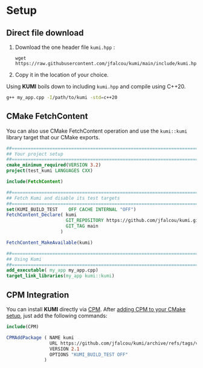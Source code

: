 # Setup

## Direct file download

1. Download the one header file `kumi.hpp` :
    ```
    wget https://raw.githubusercontent.com/jfalcou/kumi/main/include/kumi.hpp
    ```
2. Copy it in the location of your choice.

Using **KUMI** boils down to including `kumi.hpp` and compile using C++20.

``` bash
g++ my_app.cpp -I/path/to/kumi -std=c++20
```

## CMake FetchContent

You can also use CMake FetchContent operation and use the `kumi::kumi` library
target that our CMake exports.

``` cmake
##==================================================================================================
## Your project setup
##==================================================================================================
cmake_minimum_required(VERSION 3.2)
project(test_kumi LANGUAGES CXX)

include(FetchContent)

##==================================================================================================
## Fetch Kumi and disable its test targets
##==================================================================================================
set(KUMI_BUILD_TEST    OFF CACHE INTERNAL "OFF")
FetchContent_Declare( kumi
                      GIT_REPOSITORY https://github.com/jfalcou/kumi.git
                      GIT_TAG main
                    )

FetchContent_MakeAvailable(kumi)

##==================================================================================================
## Using Kumi
##==================================================================================================
add_executable( my_app my_app.cpp)
target_link_libraries(my_app kumi::kumi)
```

## CPM Integration
You can install **KUMI** directly via [CPM](https://github.com/cpm-cmake/CPM.cmake). After
[adding CPM to your CMake setup](https://github.com/cpm-cmake/CPM.cmake#adding-cpm), just
add the following commands:

```cmake
include(CPM)

CPMAddPackage ( NAME kumi
                URL https://github.com/jfalcou/kumi/archive/refs/tags/v2.1.zip
                VERSION 2.1
                OPTIONS "KUMI_BUILD_TEST OFF"
              )
```
